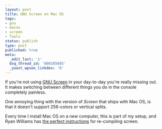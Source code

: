 ```yaml
---
layout: post
title: GNU Screen on Mac OS
tags:
- gnu
- macos
- screen
- Tools
status: publish
type: post
published: true
meta:
  _edit_last: '1'
  dsq_thread_id: '600185685'
  _yoast_wpseo_linkdex: '0'
---
```

If you're not using <a href="http://www.gnu.org/software/screen/">GNU Screen</a> in your day-to-day you're really missing out. It makes switching between different things you do in the console completely painless.

One annoying thing with the version of <em>Screen</em> that ships with Mac OS, is that it doesn't support 256-colors or vertical splits.

Every time I install Mac OS on a new computer, this is part of my setup, and Ryan Williams has <a href="http://ryanwilliams.org/2010/Oct/09/gnu-screen-256-colours-mac-os-x">the perfect instructions</a> for re-compiling screen.

